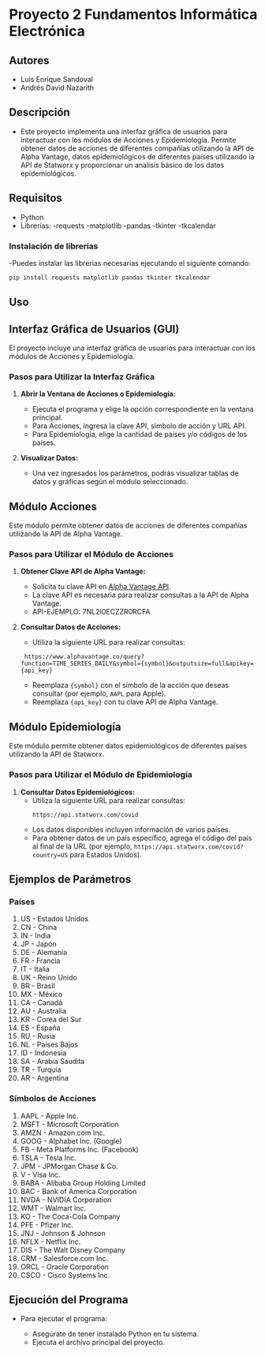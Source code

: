 # Proyecto 2 Fundamentos Informática Electrónica
##  Autores
- Luis Enrique Sandoval
- Andrés David Nazarith
## Descripción
- Este proyecto implementa una interfaz gráfica de usuarios para interactuar con los módulos de Acciones y Epidemiología. Permite obtener datos de acciones de diferentes compañías utilizando la API de Alpha Vantage, datos epidemiológicos de diferentes países utilizando la API de Statworx y proporcionar un analisis básico de los datos epidemiológicos.

## Requisitos
- Python
- Librerías:
   -requests
   -matplotlib
   -pandas
   -tkinter
   -tkcalendar
### Instalación de librerias
   -Puedes instalar las librerias necesarias ejecutando el siguiente comando:

```bash
pip install requests matplotlib pandas tkinter tkcalendar
```

## Uso
## Interfaz Gráfica de Usuarios (GUI)

El proyecto incluye una interfaz gráfica de usuarios para interactuar con los módulos de Acciones y Epidemiología.

### Pasos para Utilizar la Interfaz Gráfica

1. **Abrir la Ventana de Acciones o Epidemiología:**
   - Ejecuta el programa y elige la opción correspondiente en la ventana principal.
   - Para Acciones, ingresa la clave API, símbolo de acción y URL API.
   - Para Epidemiología, elige la cantidad de países y/o códigos de los países.

2. **Visualizar Datos:**
   - Una vez ingresados los parámetros, podrás visualizar tablas de datos y gráficas según el módulo seleccionado.


## Módulo Acciones

Este módulo permite obtener datos de acciones de diferentes compañías utilizando la API de Alpha Vantage.

### Pasos para Utilizar el Módulo de Acciones

1. **Obtener Clave API de Alpha Vantage:**
   - Solicita tu clave API en [Alpha Vantage API](https://www.alphavantage.co/support/#api-key).
   - La clave API es necesaria para realizar consultas a la API de Alpha Vantage.
   - API-EJEMPLO: 7NL2I0ECZZR0RCFA

2. **Consultar Datos de Acciones:**
   - Utiliza la siguiente URL para realizar consultas:
    ```
     https://www.alphavantage.co/query?function=TIME_SERIES_DAILY&symbol={symbol}&outputsize=full&apikey={api_key}
    ```
   - Reemplaza `{symbol}` con el símbolo de la acción que deseas consultar (por ejemplo, `AAPL` para Apple).
   - Reemplaza `{api_key}` con tu clave API de Alpha Vantage.

## Módulo Epidemiología

Este módulo permite obtener datos epidemiológicos de diferentes países utilizando la API de Statworx.

### Pasos para Utilizar el Módulo de Epidemiología

1. **Consultar Datos Epidemiológicos:**
   - Utiliza la siguiente URL para realizar consultas:
     ```
     https://api.statworx.com/covid
     ```
   - Los datos disponibles incluyen información de varios países.
   - Para obtener datos de un país específico, agrega el código del país al final de la URL (por ejemplo, `https://api.statworx.com/covid?country=US` para Estados Unidos).

## Ejemplos de Parámetros
### Países
1. US - Estados Unidos
2. CN - China
3. IN - India
4. JP - Japón
5. DE - Alemania
6. FR - Francia
7. IT - Italia
8. UK - Reino Unido
9. BR - Brasil
10. MX - México
11. CA - Canadá
12. AU - Australia
13. KR - Corea del Sur
14. ES - España
15. RU - Rusia
16. NL - Países Bajos
17. ID - Indonesia
18. SA - Arabia Saudita
19. TR - Turquía
20. AR - Argentina
    
### Símbolos de Acciones
1. AAPL - Apple Inc.
2. MSFT - Microsoft Corporation
3. AMZN - Amazon.com Inc.
4. GOOG - Alphabet Inc. (Google)
5. FB - Meta Platforms Inc. (Facebook)
6. TSLA - Tesla Inc.
7. JPM - JPMorgan Chase & Co.
8. V - Visa Inc.
9. BABA - Alibaba Group Holding Limited
10. BAC - Bank of America Corporation
11. NVDA - NVIDIA Corporation
12. WMT - Walmart Inc.
13. KO - The Coca-Cola Company
14. PFE - Pfizer Inc.
15. JNJ - Johnson & Johnson
16. NFLX - Netflix Inc.
17. DIS - The Walt Disney Company
18. CRM - Salesforce.com Inc.
19. ORCL - Oracle Corporation
20. CSCO - Cisco Systems Inc.
    
## Ejecución del Programa
- Para ejecutar el programa:

   - Asegúrate de tener instalado Python en tu sistema.
   - Ejecuta el archivo principal del proyecto.
